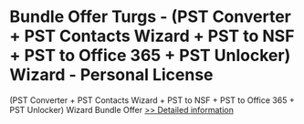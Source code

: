 # Bundle Offer Turgs - (PST Converter + PST Contacts Wizard + PST to NSF + PST to Office 365 + PST Unlocker) Wizard - Personal License
(PST Converter + PST Contacts Wizard + PST to NSF + PST to Office 365 + PST Unlocker) Wizard Bundle Offer
[>> Detailed information](https://secure.shareit.com/shareit/product.html?productid=300998653&affiliateid=200057808)